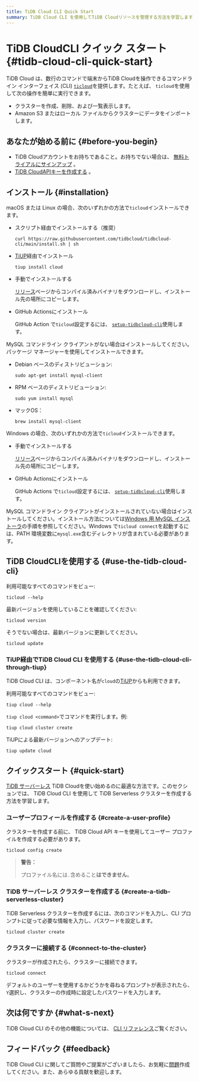 ```yaml
---
title: TiDB Cloud CLI Quick Start
summary: TiDB Cloud CLI を使用してTiDB Cloudリソースを管理する方法を学習します。
---
```


# TiDB CloudCLI クイック スタート {#tidb-cloud-cli-quick-start}

TiDB Cloud は、数行のコマンドで端末からTiDB Cloudを操作できるコマンドライン インターフェイス (CLI) [`ticloud`](https://github.com/tidbcloud/tidbcloud-cli)を提供します。たとえば、 `ticloud`を使用して次の操作を簡単に実行できます。

-   クラスターを作成、削除、および一覧表示します。
-   Amazon S3 またはローカル ファイルからクラスターにデータをインポートします。

## あなたが始める前に {#before-you-begin}

-   TiDB Cloudアカウントをお持ちであること。お持ちでない場合は、 [無料トライアルにサインアップ](https://tidbcloud.com/free-trial) 。
-   [TiDB CloudAPIキーを作成する](https://docs.pingcap.com/tidbcloud/api/v1beta#section/Authentication/API-Key-Management) 。

## インストール {#installation}

<SimpleTab>
<div label="macOS/Linux">

macOS または Linux の場合、次のいずれかの方法で`ticloud`インストールできます。

-   スクリプト経由でインストールする（推奨）

    ```shell
    curl https://raw.githubusercontent.com/tidbcloud/tidbcloud-cli/main/install.sh | sh
    ```

-   [TiUP](https://tiup.io/)経由でインストール

    ```shell
    tiup install cloud
    ```

-   手動でインストールする

    [リリース](https://github.com/tidbcloud/tidbcloud-cli/releases/latest)ページからコンパイル済みバイナリをダウンロードし、インストール先の場所にコピーします。

-   GitHub Actionsにインストール

    GitHub Action で`ticloud`設定するには、 [`setup-tidbcloud-cli`](https://github.com/tidbcloud/setup-tidbcloud-cli)使用します。

MySQL コマンドライン クライアントがない場合はインストールしてください。パッケージ マネージャーを使用してインストールできます。

-   Debian ベースのディストリビューション:

    ```shell
    sudo apt-get install mysql-client
    ```

-   RPM ベースのディストリビューション:

    ```shell
    sudo yum install mysql
    ```

-   マックOS：

    ```shell
    brew install mysql-client
    ```

</div>

<div label="Windows">

Windows の場合、次のいずれかの方法で`ticloud`インストールできます。

-   手動でインストールする

    [リリース](https://github.com/tidbcloud/tidbcloud-cli/releases/latest)ページからコンパイル済みバイナリをダウンロードし、インストール先の場所にコピーします。

-   GitHub Actionsにインストール

    GitHub Actions で`ticloud`設定するには、 [`setup-tidbcloud-cli`](https://github.com/tidbcloud/setup-tidbcloud-cli)使用します。

MySQL コマンドライン クライアントがインストールされていない場合はインストールしてください。インストール方法については[Windows 用 MySQL インストーラ](https://dev.mysql.com/doc/refman/8.0/en/mysql-installer.html)の手順を参照してください。Windows で`ticloud connect`を起動するには、PATH 環境変数に`mysql.exe`含むディレクトリが含まれている必要があります。

</div>
</SimpleTab>

## TiDB CloudCLIを使用する {#use-the-tidb-cloud-cli}

利用可能なすべてのコマンドをビュー:

```shell
ticloud --help
```

最新バージョンを使用していることを確認してください:

```shell
ticloud version
```

そうでない場合は、最新バージョンに更新してください。

```shell
ticloud update
```

### TiUP経由でTiDB Cloud CLI を使用する {#use-the-tidb-cloud-cli-through-tiup}

TiDB Cloud CLI は、コンポーネント名が`cloud`の[TiUP](https://tiup.io/)からも利用できます。

利用可能なすべてのコマンドをビュー:

```shell
tiup cloud --help
```

`tiup cloud <command>`でコマンドを実行します。例:

```shell
tiup cloud cluster create
```

TiUPによる最新バージョンへのアップデート:

```shell
tiup update cloud
```

## クイックスタート {#quick-start}

[TiDB サーバーレス](/tidb-cloud/select-cluster-tier.md#tidb-serverless) TiDB Cloudを使い始めるのに最適な方法です。このセクションでは、 TiDB Cloud CLI を使用して TiDB Serverless クラスターを作成する方法を学習します。

### ユーザープロフィールを作成する {#create-a-user-profile}

クラスターを作成する前に、 TiDB Cloud API キーを使用してユーザー プロファイルを作成する必要があります。

```shell
ticloud config create
```

> **警告：**
>
> プロファイル名には`.`含めること**はできません**。

### TiDB サーバーレス クラスターを作成する {#create-a-tidb-serverless-cluster}

TiDB Serverless クラスターを作成するには、次のコマンドを入力し、CLI プロンプトに従って必要な情報を入力し、パスワードを設定します。

```shell
ticloud cluster create
```

### クラスターに接続する {#connect-to-the-cluster}

クラスターが作成されたら、クラスターに接続できます。

```shell
ticloud connect
```

デフォルトのユーザーを使用するかどうかを尋ねるプロンプトが表示されたら、 `Y`選択し、クラスターの作成時に設定したパスワードを入力します。

## 次は何ですか {#what-s-next}

TiDB Cloud CLI のその他の機能については、 [CLI リファレンス](/tidb-cloud/cli-reference.md)ご覧ください。

## フィードバック {#feedback}

TiDB Cloud CLI に関してご質問やご提案がございましたら、お気軽に[問題](https://github.com/tidbcloud/tidbcloud-cli/issues/new/choose)作成してください。また、あらゆる貢献を歓迎します。

